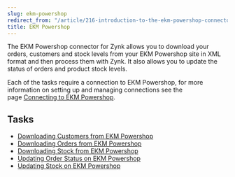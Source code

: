 ```yaml
---
slug: ekm-powershop
redirect_from: "/article/216-introduction-to-the-ekm-powershop-connector"
title: EKM Powershop
---
```

The EKM Powershop connector for Zynk allows you to download your orders, customers and stock levels from your EKM Powershop site in XML format and then process them with Zynk. It also allows you to update the status of orders and product stock levels.

Each of the tasks require a connection to EKM Powershop, for more information on setting up and managing connections see the page [Connecting to EKM Powershop](connecting-to-ekm-powershop).

## Tasks

 * [Downloading Customers from EKM Powershop](downloading-customers-from-ekm-powershop)
 * [Downloading Orders from EKM Powershop](downloading-orders-from-ekm-powershop)
 * [Downloading Stock from EKM Powershop](downloading-stock-from-ekm-powershop)
 * [Updating Order Status on EKM Powershop](updating-order-status-on-ekm-powershop)
 * [Updating Stock on EKM Powershop](updating-stock-on-ekm-powershop)